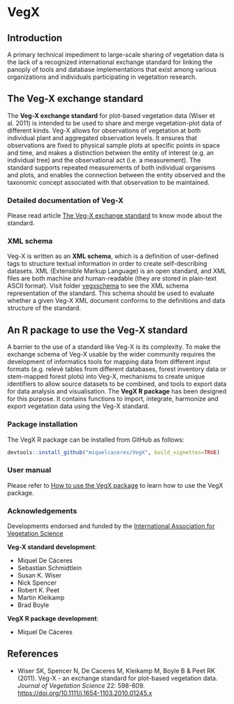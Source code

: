 VegX
================

## Introduction

A primary technical impediment to large-scale sharing of vegetation data
is the lack of a recognized international exchange standard for linking
the panoply of tools and database implementations that exist among
various organizations and individuals participating in vegetation
research.

## The Veg-X exchange standard

The **Veg-X exchange standard** for plot-based vegetation data (Wiser et
al. 2011) is intended to be used to share and merge vegetation-plot data
of different kinds. Veg-X allows for observations of vegetation at both
individual plant and aggregated observation levels. It ensures that
observations are fixed to physical sample plots at specific points in
space and time, and makes a distinction between the entity of interest
(e.g. an individual tree) and the observational act (i.e. a
measurement). The standard supports repeated measurements of both
individual organisms and plots, and enables the connection between the
entity observed and the taxonomic concept associated with that
observation to be maintained.

### Detailed documentation of Veg-X

Please read article [The Veg-X exchange
standard](https://miquelcaceres.github.io/VegX/articles/VegXStandard.html)
to know mode about the standard.

### XML schema

Veg-X is written as an **XML schema**, which is a definition of
user-defined tags to structure textual information in order to create
self-describing datasets. XML (Extensible Markup Language) is an open
standard, and XML files are both machine and human-readable (they are
stored in plain-text ASCII format). Visit folder
[vegxschema](https://github.com/miquelcaceres/VegX/tree/master/vegxschema)
to see the XML schema representation of the standard. This schema should
be used to evaluate whether a given Veg-X XML document conforms to the
definitions and data structure of the standard.

## An R package to use the Veg-X standard

A barrier to the use of a standard like Veg-X is its complexity. To make
the exchange schema of Veg-X usable by the wider community requires the
development of informatics tools for mapping data from different input
formats (e.g. relevé tables from different databases, forest inventory
data or stem-mapped forest plots) into Veg-X, mechanisms to create
unique identifiers to allow source datasets to be combined, and tools to
export data for data analysis and visualisation. The **VegX R package**
has been designed for this purpose. It contains functions to import,
integrate, harmonize and export vegetation data using the Veg-X
standard.

### Package installation

The VegX R package can be installed from GitHub as follows:

``` r
devtools::install_github("miquelcaceres/VegX", build_vignettes=TRUE)
```

### User manual

Please refer to [How to use the VegX
package](https://miquelcaceres.github.io/VegX/articles/PackageTutorial.html)
to learn how to use the VegX package.

### Acknowledgements

Developments endorsed and funded by the [International Association for
Vegetation Science](http://iavs.org/)

**Veg-X standard development**:

  - Miquel De Cáceres
  - Sebastian Schmidtlein
  - Susan K. Wiser
  - Nick Spencer
  - Robert K. Peet
  - Martin Kleikamp
  - Brad Boyle

**VegX R package development**:

  - Miquel De Cáceres

## References

  - Wiser SK, Spencer N, De Caceres M, Kleikamp M, Boyle B & Peet RK
    (2011). Veg-X - an exchange standard for plot-based vegetation data.
    *Journal of Vegetation Science* 22: 598-609.
    <https://doi.org/10.1111/j.1654-1103.2010.01245.x>
